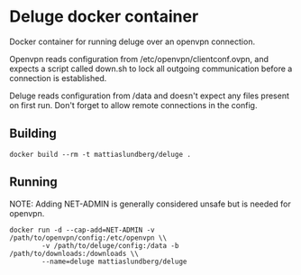 Deluge docker container
=======================

Docker container for running deluge over an openvpn connection.

Openvpn reads configuration from /etc/openvpn/clientconf.ovpn, and expects a
script called down.sh to lock all outgoing communication before a connection
is established.

Deluge reads configuration from /data and doesn't expect any files present on
first run. Don't forget to allow remote connections in the config.

Building
--------
```
docker build --rm -t mattiaslundberg/deluge .
```

Running
-------
NOTE: Adding NET-ADMIN is generally considered unsafe but is needed for openvpn.
```
docker run -d --cap-add=NET-ADMIN -v /path/to/openvpn/config:/etc/openvpn \\
		-v /path/to/deluge/config:/data -b /path/to/downloads:/downloads \\
		--name=deluge mattiaslundberg/deluge
```
